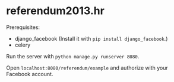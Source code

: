 referendum2013.hr
================

Prerequisites:
- django_facebook (Install it with `pip install django_facebook`.)
- celery

Run the server with `python manage.py runserver 8080`.

Open `localhost:8080/referendum/example` and authorize with your Facebook account.

